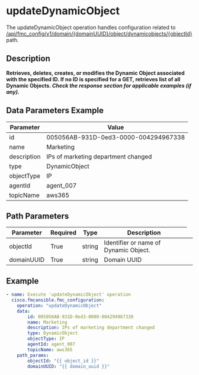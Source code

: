 # updateDynamicObject

The updateDynamicObject operation handles configuration related to [/api/fmc_config/v1/domain/{domainUUID}/object/dynamicobjects/{objectId}](/paths//api/fmc_config/v1/domain/{domain_uuid}/object/dynamicobjects/{object_id}.md) path.&nbsp;
## Description
**Retrieves, deletes, creates, or modifies the Dynamic Object associated with the specified ID. If no ID is specified for a GET, retrieves list of all Dynamic Objects. _Check the response section for applicable examples (if any)._**

## Data Parameters Example
| Parameter | Value |
| --------- | -------- |
| id | 005056AB-931D-0ed3-0000-004294967338 |
| name | Marketing |
| description | IPs of marketing department changed |
| type | DynamicObject |
| objectType | IP |
| agentId | agent_007 |
| topicName | aws365 |

## Path Parameters
| Parameter | Required | Type | Description |
| --------- | -------- | ---- | ----------- |
| objectId | True | string <td colspan=3> Identifier or name of Dynamic Object. |
| domainUUID | True | string <td colspan=3> Domain UUID |

## Example
```yaml
- name: Execute 'updateDynamicObject' operation
  cisco.fmcansible.fmc_configuration:
    operation: "updateDynamicObject"
    data:
        id: 005056AB-931D-0ed3-0000-004294967338
        name: Marketing
        description: IPs of marketing department changed
        type: DynamicObject
        objectType: IP
        agentId: agent_007
        topicName: aws365
    path_params:
        objectId: "{{ object_id }}"
        domainUUID: "{{ domain_uuid }}"

```